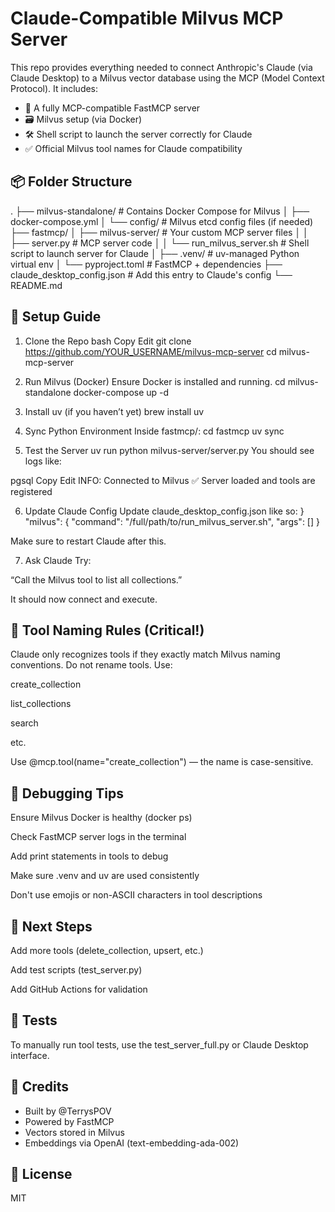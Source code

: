 # Claude-Compatible Milvus MCP Server
This repo provides everything needed to connect Anthropic's Claude (via Claude Desktop) to a Milvus vector database using the MCP (Model Context Protocol). It includes:

- 🧠 A fully MCP-compatible FastMCP server
- 🗃️ Milvus setup (via Docker)
- 🛠️ Shell script to launch the server correctly for Claude
- ✅ Official Milvus tool names for Claude compatibility

## 📦 Folder Structure

.
├── milvus-standalone/                 # Contains Docker Compose for Milvus
│   ├── docker-compose.yml
│   └── config/                        # Milvus etcd config files (if needed)
├── fastmcp/
│   ├── milvus-server/                # Your custom MCP server files
│   │   ├── server.py                 # MCP server code
│   │   └── run_milvus_server.sh     # Shell script to launch server for Claude
│   ├── .venv/                        # uv-managed Python virtual env
│   └── pyproject.toml                # FastMCP + dependencies
├── claude_desktop_config.json        # Add this entry to Claude's config
└── README.md

## 🚀 Setup Guide

1. Clone the Repo
bash
Copy
Edit
git clone https://github.com/YOUR_USERNAME/milvus-mcp-server
cd milvus-mcp-server

2. Run Milvus (Docker)
Ensure Docker is installed and running.
cd milvus-standalone
docker-compose up -d

3. Install uv (if you haven’t yet)
brew install uv

4. Sync Python Environment
Inside fastmcp/:
cd fastmcp
uv sync

5. Test the Server
uv run python milvus-server/server.py
You should see logs like:

pgsql
Copy
Edit
INFO: Connected to Milvus
✅ Server loaded and tools are registered

6. Update Claude Config
Update claude_desktop_config.json like so:
}
"milvus": {
  "command": "/full/path/to/run_milvus_server.sh",
  "args": []
}

Make sure to restart Claude after this.

7. Ask Claude
Try:

“Call the Milvus tool to list all collections.”

It should now connect and execute.

## 🧠 Tool Naming Rules (Critical!)
Claude only recognizes tools if they exactly match Milvus naming conventions. Do not rename tools. Use:

create_collection

list_collections

search

etc.

Use @mcp.tool(name="create_collection") — the name is case-sensitive.

## 🧪 Debugging Tips
Ensure Milvus Docker is healthy (docker ps)

Check FastMCP server logs in the terminal

Add print statements in tools to debug

Make sure .venv and uv are used consistently

Don't use emojis or non-ASCII characters in tool descriptions

## 📌 Next Steps
 Add more tools (delete_collection, upsert, etc.)

 Add test scripts (test_server.py)

 Add GitHub Actions for validation

## 🧪 Tests
To manually run tool tests, use the test_server_full.py or Claude Desktop interface.

## 🤝 Credits
- Built by @TerrysPOV
- Powered by FastMCP
- Vectors stored in Milvus
- Embeddings via OpenAI (text-embedding-ada-002)

## 📜 License
MIT
